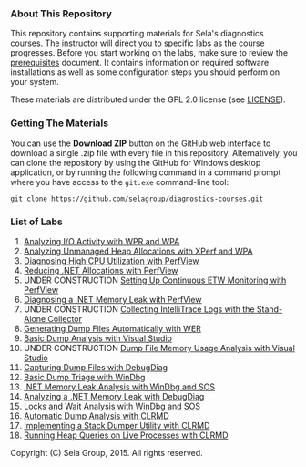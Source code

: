 ### About This Repository

This repository contains supporting materials for Sela's diagnostics courses. The instructor will direct you to specific labs as the course progresses. Before you start working on the labs, make sure to review the [prerequisites](prerequisites.md) document. It contains information on required software installations as well as some configuration steps you should perform on your system.

These materials are distributed under the GPL 2.0 license (see [LICENSE](LICENSE)).

### Getting The Materials

You can use the **Download ZIP** button on the GitHub web interface to download a single .zip file with every file in this repository. Alternatively, you can clone the repository by using the GitHub for Windows desktop application, or by running the following command in a command prompt where you have access to the `git.exe` command-line tool:

```
git clone https://github.com/selagroup/diagnostics-courses.git
```

### List of Labs

1. [Analyzing I/O Activity with WPR and WPA](perf-wpr-fileaccesses/)
1. [Analyzing Unmanaged Heap Allocations with XPerf and WPA](perf-xperf-heapalloc/)
1. [Diagnosing High CPU Utilization with PerfView](perf-perfview-cpu/)
1. [Reducing .NET Allocations with PerfView](perf-perfview/netallocs/)
1. UNDER CONSTRUCTION [Setting Up Continuous ETW Monitoring with PerfView](perf-perfview-monitoring/)
1. [Diagnosing a .NET Memory Leak with PerfView](perf-perfview-netleak/)
1. UNDER CONSTRUCTION [Collecting IntelliTrace Logs with the Stand-Alone Collector](dbg-intellitrace-sc/)
1. [Generating Dump Files Automatically with WER](dbg-dumps-wer/)
1. [Basic Dump Analysis with Visual Studio](dbg-dumps-vs/)
1. UNDER CONSTRUCTION [Dump File Memory Usage Analysis with Visual Studio](dbg-dumps-vsmemory/)
1. [Capturing Dump Files with DebugDiag](dbg-dumps-debugdiag/)
1. [Basic Dump Triage with WinDbg](dbg-dumps-windbg/)
1. [.NET Memory Leak Analysis with WinDbg and SOS](dbg-sos-leak/)
1. [Analyzing a .NET Memory Leak with DebugDiag](dbg-sos-debugdiagleak/)
1. [Locks and Wait Analysis with WinDbg and SOS](dbg-sos-locks/)
1. [Automatic Dump Analysis with CLRMD](dbg-clrmd-triage/)
1. [Implementing a Stack Dumper Utility with CLRMD](dbg-clrmd-stackdumper/)
1. [Running Heap Queries on Live Processes with CLRMD](dbg-clrmd-heapqueries/)

Copyright (C) Sela Group, 2015. All rights reserved.